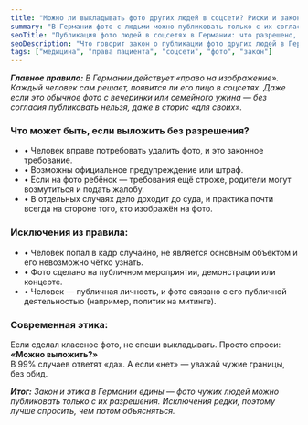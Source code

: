 ```yaml
---
title: "Можно ли выкладывать фото других людей в соцсети? Риски и закон в Германии"
summary: "В Германии фото с людьми можно публиковать только с их согласия. Исключения — публичные мероприятия или случайные попадания в кадр. Без разрешения возможны требования удалить фото, штрафы и даже суд."
seoTitle: "Публикация фото людей в соцсетях в Германии: что разрешено, а что нет"
seoDescription: "Что говорит закон о публикации фото других людей в Германии? Когда нужно согласие, какие есть исключения и чем грозит нарушение."
tags: ["медицина", "права пациента", "соцсети", "фото", "закон"]
---
```


_**Главное правило:** В Германии действует «право на изображение». Каждый человек сам решает, появится ли его лицо в соцсетях. Даже если это обычное фото с вечеринки или семейного ужина — без согласия публиковать нельзя, даже в сторис «для своих»._

### Что может быть, если выложить без разрешения?
- • Человек вправе потребовать удалить фото, и это законное требование.  
- • Возможны официальное предупреждение или штраф.  
- • Если на фото ребёнок — требования ещё строже, родители могут возмутиться и подать жалобу.  
- • В отдельных случаях дело доходит до суда, и практика почти всегда на стороне того, кто изображён на фото.  

### Исключения из правила:
- • Человек попал в кадр случайно, не является основным объектом и его невозможно чётко узнать.  
- • Фото сделано на публичном мероприятии, демонстрации или концерте.  
- • Человек — публичная личность, и фото связано с его публичной деятельностью (например, политик на митинге).  

### Современная этика:
Если сделал классное фото, не спеши выкладывать. Просто спроси:  
**«Можно выложить?»**  
В 99% случаев ответят «да». А если «нет» — уважай чужие границы, без обид.  

_**Итог:** Закон и этика в Германии едины — фото чужих людей можно публиковать только с их разрешения. Исключения редки, поэтому лучше спросить, чем потом объясняться._
